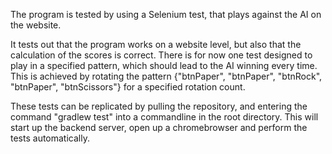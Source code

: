 The program is tested by using a Selenium test, that plays against the AI on the website.

It tests out that the program works on a website level, but also that the calculation of the scores is correct.
There is for now one test designed to play in a specified pattern, which should lead to the AI winning every time.
This is achieved by rotating the pattern {"btnPaper", "btnPaper", "btnRock", "btnPaper", "btnScissors"} for a specified rotation count.

These tests can be replicated by pulling the repository, and entering the command "gradlew test" into a commandline in the root directory. This will start up the backend server, open up a chromebrowser
and perform the tests automatically.
